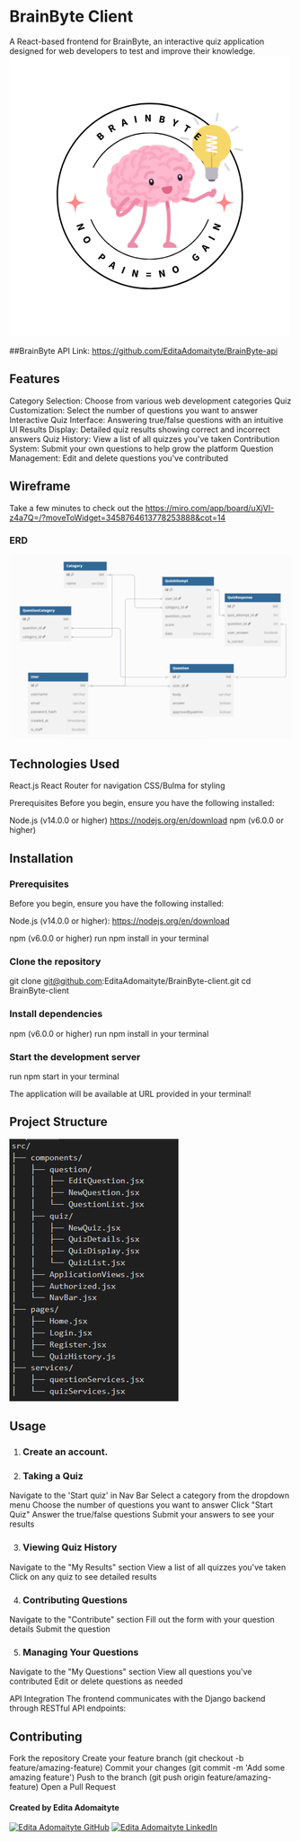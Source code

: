 # BrainByte Client

A React-based frontend for BrainByte, an interactive quiz application designed for web developers to test and improve their knowledge.
<img src="./src/pages/logo.png" alt="">


##BrainByte API Link:
https://github.com/EditaAdomaityte/BrainByte-api


## Features

Category Selection: Choose from various web development categories
Quiz Customization: Select the number of questions you want to answer
Interactive Quiz Interface: Answering true/false questions with an intuitive UI
Results Display: Detailed quiz results showing correct and incorrect answers
Quiz History: View a list of all quizzes you've taken
Contribution System: Submit your own questions to help grow the platform
Question Management: Edit and delete questions you've contributed

## Wireframe

Take a few minutes to check out the https://miro.com/app/board/uXjVI-z4a7Q=/?moveToWidget=3458764613778253888&cot=14

### ERD

<img src="./src/pages/ERD.png" alt="">

## Technologies Used

React.js
React Router for navigation
CSS/Bulma for styling

Prerequisites
Before you begin, ensure you have the following installed:

Node.js (v14.0.0 or higher) https://nodejs.org/en/download
npm (v6.0.0 or higher)

## Installation

### Prerequisites
Before you begin, ensure you have the following installed:

Node.js (v14.0.0 or higher):
https://nodejs.org/en/download

npm (v6.0.0 or higher) 
run npm install in your terminal 

### Clone the repository
git clone git@github.com:EditaAdomaityte/BrainByte-client.git
cd BrainByte-client

### Install dependencies
npm (v6.0.0 or higher) 
run npm install in your terminal 

### Start the development server
run npm start in your terminal 

The application will be available at URL provided in your terminal!

## Project Structure
<img src="./src/pages/structure.png" alt="">


## Usage

1. ### Create an account.
2. ### Taking a Quiz

Navigate to the 'Start quiz' in Nav Bar
Select a category from the dropdown menu
Choose the number of questions you want to answer
Click "Start Quiz"
Answer the true/false questions
Submit your answers to see your results

3. ### Viewing Quiz History

Navigate to the "My Results" section
View a list of all quizzes you've taken
Click on any quiz to see detailed results

4. ### Contributing Questions

Navigate to the "Contribute" section
Fill out the form with your question details
Submit the question

5. ### Managing Your Questions

Navigate to the "My Questions" section
View all questions you've contributed
Edit or delete questions as needed

API Integration
The frontend communicates with the Django backend through RESTful API endpoints:

## Contributing

Fork the repository
Create your feature branch (git checkout -b feature/amazing-feature)
Commit your changes (git commit -m 'Add some amazing feature')
Push to the branch (git push origin feature/amazing-feature)
Open a Pull Request

#### Created by Edita Adomaityte

<a href="https://github.com/EditaAdomaityte" target="_blank"><img src="https://img.shields.io/badge/github%20-%23121011.svg?&style=for-the-badge&logo=github&logoColor=white" alt="Edita Adomaityte GitHub" style="height: auto !important;width: auto !important;" /></a> <a href="https://linkedin.com/in/edita-adomaityte" target="_blank"><img src="https://img.shields.io/badge/linkedin%20-%230077B5.svg?&style=for-the-badge&logo=linkedin&logoColor=white" alt="Edita Adomaityte LinkedIn" style="height: auto !important;width: auto !important;" /></a>
